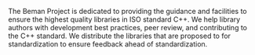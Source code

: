 The Beman Project is dedicated to providing the guidance and facilities to ensure the highest quality libraries in ISO standard C++. We help library authors with development best practices, peer review, and contributing to the C++ standard. We distribute the libraries that are proposed to for standardization to ensure feedback ahead of standardization.
